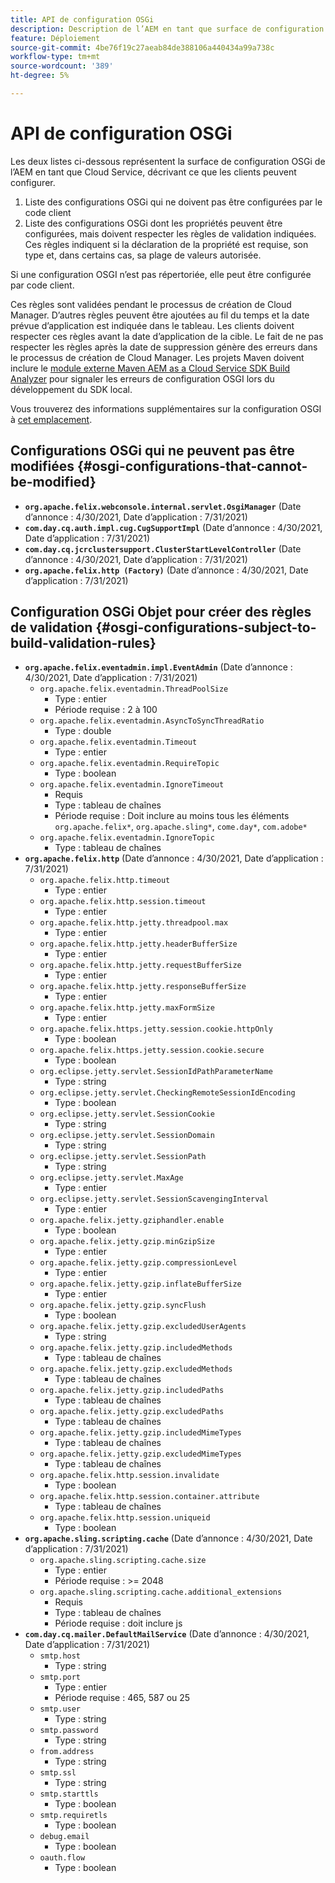 ```yaml
---
title: API de configuration OSGi
description: Description de l’AEM en tant que surface de configuration OSGi Cloud Service
feature: Déploiement
source-git-commit: 4be76f19c27aeab84de388106a440434a99a738c
workflow-type: tm+mt
source-wordcount: '389'
ht-degree: 5%

---
```



# API de configuration OSGi

Les deux listes ci-dessous représentent la surface de configuration OSGi de l’AEM en tant que Cloud Service, décrivant ce que les clients peuvent configurer.

1. Liste des configurations OSGi qui ne doivent pas être configurées par le code client
1. Liste des configurations OSGi dont les propriétés peuvent être configurées, mais doivent respecter les règles de validation indiquées. Ces règles indiquent si la déclaration de la propriété est requise, son type et, dans certains cas, sa plage de valeurs autorisée.

Si une configuration OSGI n’est pas répertoriée, elle peut être configurée par code client.

Ces règles sont validées pendant le processus de création de Cloud Manager. D’autres règles peuvent être ajoutées au fil du temps et la date prévue d’application est indiquée dans le tableau. Les clients doivent respecter ces règles avant la date d’application de la cible. Le fait de ne pas respecter les règles après la date de suppression génère des erreurs dans le processus de création de Cloud Manager. Les projets Maven doivent inclure le [module externe Maven AEM as a Cloud Service SDK Build Analyzer](https://experienceleague.adobe.com/docs/experience-manager-core-components/using/developing/archetype/build-analyzer-maven-plugin.html) pour signaler les erreurs de configuration OSGI lors du développement du SDK local.

Vous trouverez des informations supplémentaires sur la configuration OSGI à [cet emplacement](/help/implementing/deploying/configuring-osgi.md).

## Configurations OSGi qui ne peuvent pas être modifiées {#osgi-configurations-that-cannot-be-modified}

* **`org.apache.felix.webconsole.internal.servlet.OsgiManager`** (Date d’annonce : 4/30/2021, Date d’application : 7/31/2021)
* **`com.day.cq.auth.impl.cug.CugSupportImpl`** (Date d’annonce : 4/30/2021, Date d’application : 7/31/2021)
* **`com.day.cq.jcrclustersupport.ClusterStartLevelController`** (Date d’annonce : 4/30/2021, Date d’application : 7/31/2021)
* **`org.apache.felix.http (Factory)`** (Date d’annonce : 4/30/2021, Date d’application : 7/31/2021)

## Configuration OSGi Objet pour créer des règles de validation {#osgi-configurations-subject-to-build-validation-rules}

* **`org.apache.felix.eventadmin.impl.EventAdmin`** (Date d’annonce : 4/30/2021, Date d’application : 7/31/2021)
   * `org.apache.felix.eventadmin.ThreadPoolSize`
      * Type : entier
      * Période requise : 2 à 100
   * `org.apache.felix.eventadmin.AsyncToSyncThreadRatio`
      * Type : double
   * `org.apache.felix.eventadmin.Timeout`
      * Type : entier
   * `org.apache.felix.eventadmin.RequireTopic`
      * Type : boolean
   * `org.apache.felix.eventadmin.IgnoreTimeout`
      * Requis
      * Type : tableau de chaînes
      * Période requise : Doit inclure au moins tous les éléments `org.apache.felix*`, `org.apache.sling*`, `come.day*`, `com.adobe*`
   * `org.apache.felix.eventadmin.IgnoreTopic`
      * Type : tableau de chaînes
* **`org.apache.felix.http`** (Date d’annonce : 4/30/2021, Date d’application : 7/31/2021)
   * `org.apache.felix.http.timeout`
      * Type : entier
   * `org.apache.felix.http.session.timeout`
      * Type : entier
   * `org.apache.felix.http.jetty.threadpool.max`
      * Type : entier
   * `org.apache.felix.http.jetty.headerBufferSize`
      * Type : entier
   * `org.apache.felix.http.jetty.requestBufferSize`
      * Type : entier
   * `org.apache.felix.http.jetty.responseBufferSize`
      * Type : entier
   * `org.apache.felix.http.jetty.maxFormSize`
      * Type : entier
   * `org.apache.felix.https.jetty.session.cookie.httpOnly`
      * Type : boolean
   * `org.apache.felix.https.jetty.session.cookie.secure`
      * Type : boolean
   * `org.eclipse.jetty.servlet.SessionIdPathParameterName`
      * Type : string
   * `org.eclipse.jetty.servlet.CheckingRemoteSessionIdEncoding`
      * Type : boolean
   * `org.eclipse.jetty.servlet.SessionCookie`
      * Type : string
   * `org.eclipse.jetty.servlet.SessionDomain`
      * Type : string
   * `org.eclipse.jetty.servlet.SessionPath`
      * Type : string
   * `org.eclipse.jetty.servlet.MaxAge`
      * Type : entier
   * `org.eclipse.jetty.servlet.SessionScavengingInterval`
      * Type : entier
   * `org.apache.felix.jetty.gziphandler.enable`
      * Type : boolean
   * `org.apache.felix.jetty.gzip.minGzipSize`
      * Type : entier
   * `org.apache.felix.jetty.gzip.compressionLevel`
      * Type : entier
   * `org.apache.felix.jetty.gzip.inflateBufferSize`
      * Type : entier
   * `org.apache.felix.jetty.gzip.syncFlush`
      * Type : boolean
   * `org.apache.felix.jetty.gzip.excludedUserAgents`
      * Type : string
   * `org.apache.felix.jetty.gzip.includedMethods`
      * Type : tableau de chaînes
   * `org.apache.felix.jetty.gzip.excludedMethods`
      * Type : tableau de chaînes
   * `org.apache.felix.jetty.gzip.includedPaths`
      * Type : tableau de chaînes
   * `org.apache.felix.jetty.gzip.excludedPaths`
      * Type : tableau de chaînes
   * `org.apache.felix.jetty.gzip.includedMimeTypes`
      * Type : tableau de chaînes
   * `org.apache.felix.jetty.gzip.excludedMimeTypes`
      * Type : tableau de chaînes
   * `org.apache.felix.http.session.invalidate`
      * Type : boolean
   * `org.apache.felix.http.session.container.attribute`
      * Type : tableau de chaînes
   * `org.apache.felix.http.session.uniqueid`
      * Type : boolean
* **`org.apache.sling.scripting.cache`** (Date d’annonce : 4/30/2021, Date d’application : 7/31/2021)
   * `org.apache.sling.scripting.cache.size`
      * Type : entier
      * Période requise : >= 2048
   * `org.apache.sling.scripting.cache.additional_extensions`
      * Requis
      * Type : tableau de chaînes
      * Période requise : doit inclure js
* **`com.day.cq.mailer.DefaultMailService`** (Date d’annonce : 4/30/2021, Date d’application : 7/31/2021)
   * `smtp.host`
      * Type : string
   * `smtp.port`
      * Type : entier
      * Période requise : 465, 587 ou 25
   * `smtp.user`
      * Type : string
   * `smtp.password`
      * Type : string
   * `from.address`
      * Type : string
   * `smtp.ssl`
      * Type : string
   * `smtp.starttls`
      * Type : boolean
   * `smtp.requiretls`
      * Type : boolean
   * `debug.email`
      * Type : boolean
   * `oauth.flow`
      * Type : boolean
